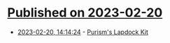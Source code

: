 # [Published on 2023-02-20](index.md)

* [2023-02-20, 14:14:24](https://lobste.rs/s/yryz31/purism_s_lapdock_kit) - [Purism's Lapdock Kit](https://puri.sm/posts/announcing-the-lapdock-kit/)
